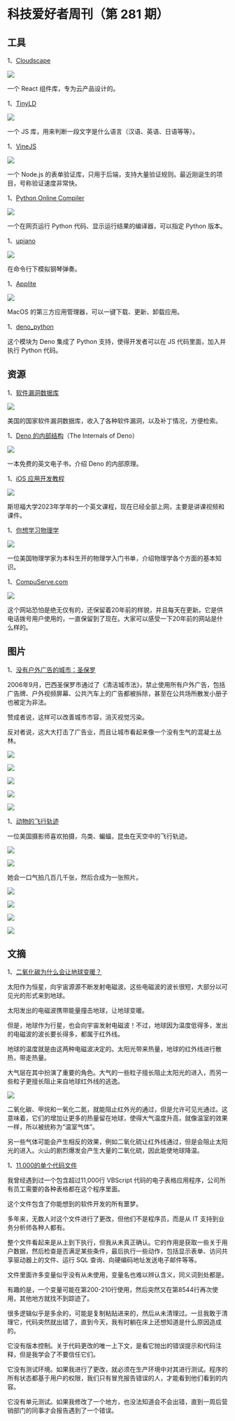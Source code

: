 # 科技爱好者周刊（第 281 期）

## 工具

1、[Cloudscape](https://cloudscape.design/)

![](https://cdn.beekka.com/blogimg/asset/202207/bg2022072503.webp)

一个 React 组件库，专为云产品设计的。

1、[TinyLD](https://github.com/komodojp/tinyld)

![](https://cdn.beekka.com/blogimg/asset/202207/bg2022072810.webp)

一个 JS 库，用来判断一段文字是什么语言（汉语、英语、日语等等）。

1、[VineJS](https://github.com/vinejs/vine)

![](https://cdn.beekka.com/blogimg/asset/202306/bg2023061601.webp)

一个 Node.js 的表单验证库，只用于后端，支持大量验证规则。最近刚诞生的项目，号称验证速度非常快。

1、[Python Online Compiler](https://pythononlinecompiler.com/)

![](https://cdn.beekka.com/blogimg/asset/202306/bg2023061602.webp)

一个在网页运行 Python 代码、显示运行结果的编译器，可以指定 Python 版本。

1、[upiano](https://github.com/eliasdorneles/upiano)

![](https://cdn.beekka.com/blogimg/asset/202308/bg2023081012.webp)

在命令行下模拟钢琴弹奏。

1、[Applite](https://aerolite.dev/applite/index.html)

![](https://cdn.beekka.com/blogimg/asset/202308/bg2023081101.webp)

MacOS 的第三方应用管理器，可以一键下载、更新、卸载应用。

1、[deno_python](https://github.com/denosaurs/deno_python)

这个模块为 Deno 集成了 Python 支持，使得开发者可以在 JS 代码里面，加入并执行 Python 代码。

## 资源

1、[软件漏洞数据库](https://nvd.nist.gov/)

![](https://cdn.beekka.com/blogimg/asset/202310/bg2023100901.webp)

美国的国家软件漏洞数据库，收入了各种软件漏洞，以及补丁情况，方便检索。

1、[Deno 的内部结构](https://choubey.gitbook.io/internals-of-deno/)（The Internals of Deno）

![](https://cdn.beekka.com/blogimg/asset/202309/bg2023093008.webp)

一本免费的英文电子书，介绍 Deno 的内部原理。

1、[iOS 应用开发教程](https://cs193p.sites.stanford.edu/2023)

![](https://cdn.beekka.com/blogimg/asset/202308/bg2023082103.webp)

斯坦福大学2023年学年的一个英文课程，现在已经全部上网，主要是讲课视频和课件。

1、[你想学习物理学](https://www.susanrigetti.com/physics)

![](https://cdn.beekka.com/blogimg/asset/202308/bg2023082104.webp)

一位美国物理学家为本科生开的物理学入门书单，介绍物理学各个方面的基本知识。

1、[CompuServe.com](https://www.compuserve.com/)

![](https://cdn.beekka.com/blogimg/asset/202308/bg2023082301.webp)

这个网站恐怕是绝无仅有的，还保留着20年前的样貌，并且每天在更新。它是供电话拨号用户使用的，一直保留到了现在。大家可以感受一下20年前的网站是什么样的。

## 图片

1、[没有户外广告的城市：圣保罗](https://www.amusingplanet.com/2013/07/sao-paulo-city-with-no-outdoor.html)

2006年9月，巴西圣保罗市通过了《清洁城市法》，禁止使用所有户外广告，包括广告牌、户外视频屏幕、公共汽车上的广告都被拆除，甚至在公共场所散发小册子也被定为非法。

赞成者说，这样可以改善城市市容，消灭视觉污染。

反对者说，这大大打击了广告业，而且让城市看起来像一个没有生气的混凝土丛林。

![](https://cdn.beekka.com/blogimg/asset/202307/bg2023070501.webp)

![](https://cdn.beekka.com/blogimg/asset/202307/bg2023070502.webp)

![](https://cdn.beekka.com/blogimg/asset/202307/bg2023070503.webp)

![](https://cdn.beekka.com/blogimg/asset/202307/bg2023070504.webp)

![](https://cdn.beekka.com/blogimg/asset/202307/bg2023070505.webp)

1、[动物的飞行轨迹](https://mymodernmet.com/doris-mitsch-locked-down-lookin-up/)

一位美国摄影师喜欢拍摄，鸟类、蝙蝠，昆虫在天空中的飞行轨迹。

![](https://cdn.beekka.com/blogimg/asset/202208/bg2022081110.webp)

![](https://cdn.beekka.com/blogimg/asset/202208/bg2022081111.webp)

她会一口气拍几百几千张，然后合成为一张照片。

![](https://cdn.beekka.com/blogimg/asset/202208/bg2022081112.webp)

![](https://cdn.beekka.com/blogimg/asset/202208/bg2022081113.webp)

![](https://cdn.beekka.com/blogimg/asset/202208/bg2022081114.webp)

![](https://cdn.beekka.com/blogimg/asset/202208/bg2022081115.webp)

## 文摘

1、[二氧化碳为什么会让地球变暖？](https://unchartedterritories.tomaspueyo.com/p/how-bad-is-co2)

太阳作为恒星，向宇宙源源不断发射电磁波。这些电磁波的波长很短，大部分以可见光的形式来到地球。

太阳发出的电磁波携带能量撞击地球，让地球变暖。

但是，地球作为行星，也会向宇宙发射电磁波！不过，地球因为温度低得多，发出的电磁波的波长要长得多，都属于红外线。

地球的温度就是由这两种电磁波决定的。太阳光带来热量，地球的红外线进行散热，带走热量。

大气层在其中扮演了重要的角色。大气的一些粒子擅长阻止太阳光的进入，而另一些粒子更擅长阻止来自地球红外线的逃逸。

![](https://cdn.beekka.com/blogimg/asset/202307/bg2023070603.webp)

二氧化碳、甲烷和一氧化二氮，就能阻止红外光的通过，但是允许可见光通过。这意味着，它们的增加让更多的热量留在地球，使得大气温度升高，就像温室的效果一样，所以被统称为“温室气体”。

另一些气体可能会产生相反的效果，例如二氧化硫让红外线通过，但是会阻止太阳光的进入。火山的剧烈爆发会产生大量的二氧化硫，因此能使地球降温。

1、[11,000的单个代码文件](https://austinhenley.com/blog/11000lines.html)

我曾经遇到过一个包含超过11,000行 VBScript 代码的电子表格应用程序，公司所有员工需要的各种表格都在这个程序里面。

这个文件包含了你能想到的软件开发的所有噩梦。

多年来，无数人对这个文件进行了更改，但他们不是程序员，而是从 IT 支持到业务分析师各种人都有。

整个文件看起来是从上到下执行，但我从未真正确认。它的作用是获取一些关于用户数据，然后检查是否满足某些条件，最后执行一些动作，包括显示表单、访问共享驱动器上的文件、运行 SQL 查询、向硬编码地址发送电子邮件等等。

文件里面许多变量似乎没有从未使用，变量名也难以辨认含义，同义词到处都是。

有趣的是，一个变量可能在第200-210行使用，然后突然又在第8544行再次使用，其他地方就找不到踪迹了。

很多逻辑似乎是多余的，可能是复制粘贴进来的，然后从未清理过。一旦我敢于清理它，代码突然就出错了，直到今天，我有时躺在床上还想知道是什么原因造成的。

它没有版本控制。关于代码更改的唯一上下文，是看它抛出的错误提示和代码注释，但是我学会了不要信任它们。

它没有测试环境。如果我进行了更改，就必须在生产环境中对其进行测试。程序的所有状态都基于用户的权限，我们只有冒充报告错误的人，才能看到他们看到的内容。

它没有单元测试。如果我修改了一个地方，也没法知道会不会出错，直到一周后营销部门的同事才会报告遇到了一个错误。

